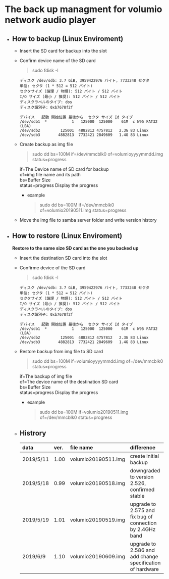 # The back up managment for volumio network audio player

- ## How to backup (Linux Enviroment)
    - Insert the SD card for backup into the slot
    - Confirm device name of the SD card   
        >  sudo fdisk -l

        ~~~
        ディスク /dev/sdb: 3.7 GiB, 3959422976 バイト, 7733248 セクタ
        単位: セクタ (1 * 512 = 512 バイト)
        セクタサイズ (論理 / 物理): 512 バイト / 512 バイト
        I/O サイズ (最小 / 推奨): 512 バイト / 512 バイト
        ディスクラベルのタイプ: dos
        ディスク識別子: 0xb7678f2f

        デバイス   起動 開始位置 最後から  セクタ サイズ Id タイプ
        /dev/sdb1  *           1   125000  125000    61M  c W95 FAT32 (LBA)
        /dev/sdb2         125001  4882812 4757812   2.3G 83 Linux
        /dev/sdb3        4882813  7732421 2849609   1.4G 83 Linux
        ~~~

    - Create backup as img file
        > sudo dd bs=100M if=/dev/mmcblk0 of=volumioyyyymmdd.img status=progress   

        if=The Device name of SD card for backup   
        of=img file name and its path   
        bs=Buffer Size   
        status=progress Display the progress   
        - example   
            > sudo dd bs=100M if=/dev/mmcblk0 of=volumio20190511.img status=progress

    - Move the img file to samba server folder and write version history    
    
- ## How to restore (Linux Enviroment)
    **Restore to the same size SD card as the one you backed up**
    - Insert the destination SD card into the slot
    - Confirme device of the SD card   
        >  sudo fdisk -l

        ~~~
        ディスク /dev/sdb: 3.7 GiB, 3959422976 バイト, 7733248 セクタ
        単位: セクタ (1 * 512 = 512 バイト)
        セクタサイズ (論理 / 物理): 512 バイト / 512 バイト
        I/O サイズ (最小 / 推奨): 512 バイト / 512 バイト
        ディスクラベルのタイプ: dos
        ディスク識別子: 0xb7678f2f

        デバイス   起動 開始位置 最後から  セクタ サイズ Id タイプ
        /dev/sdb1  *           1   125000  125000    61M  c W95 FAT32 (LBA)
        /dev/sdb2         125001  4882812 4757812   2.3G 83 Linux
        /dev/sdb3        4882813  7732421 2849609   1.4G 83 Linux
        ~~~

    - Restore backup from img file to SD card
        > sudo dd bs=100M if=volumioyyyymmdd.img of=/dev/mmcblk0  status=progress 
    
        if=The backup of img file   
        of=The device name of the destination SD card   
        bs=Buffer Size   
        status=progress Display the progress   
        
        - example   
            > sudo dd bs=100M if=volumio20190511.img of=/dev/mmcblk0 status=progress

    - ## Histrory
        |data|ver.|file name|difference|remark|
        |:---|:---|:--------|:---------|:-----|
        |2019/5/11|1.00|volumio20190511.img|create initial backup|
        |2019/5/18|0.99|volumio20190518.img|downgraded to version 2.526, confirmed stable|
        |2019/5/19|1.01|volumio20190519.img|upgrade to 2.575 and fix bug of connection by 2.4GHz band|
        |2019/6/9|1.10|volumio20190609.img|upgrade to 2.586 and add change specification of hardware|
